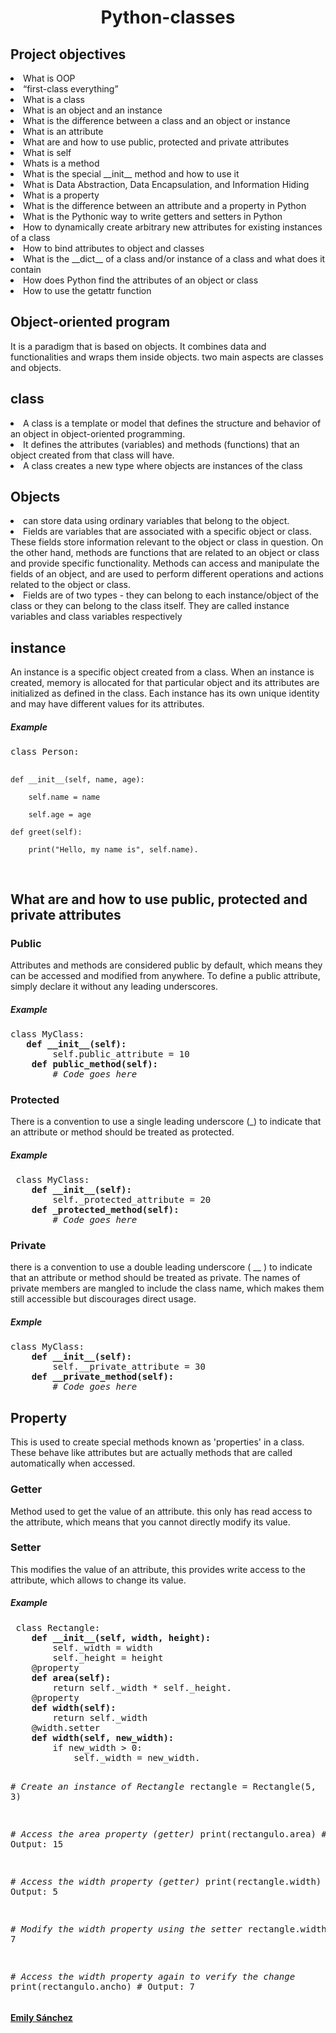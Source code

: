 <h1 align = "center">Python-classes</h1>

<h2>Project objectives</h2>

<li>What is OOP</li>

<li>“first-class everything”</li>

<li>What is a class</li>

<li>What is an object and an instance</li>

<li>What is the difference between a class and an object or instance</li>

<li>What is an attribute</li>

<li>What are and how to use public, protected and private attributes</li>

<li>What is self</li>

<li>Whats is a method</li>

<li>What is the special __init__ method and how to use it</li>

<li>What is Data Abstraction, Data Encapsulation, and Information Hiding</li>

<li>What is a property</li>

<li>What is the difference between an attribute and a property in Python</li>

<li>What is the Pythonic way to write getters and setters in Python</li>

<li>How to dynamically create arbitrary new attributes for existing instances of a class</li>

<li>How to bind attributes to object and classes</li>

<li>What is the __dict__ of a class and/or instance of a class and what does it contain</li>

<li>How does Python find the attributes of an object or class</li>

<li>How to use the getattr function</li>

<h2>Object-oriented program</h2>

It is a paradigm that is based on objects. It combines data and functionalities and wraps them inside objects.
two main aspects are classes and objects. 

<h2>class</h2>

<li>A class is a template or model that defines the structure and behavior of an object in object-oriented programming.</li>

<li>It defines the attributes (variables) and methods (functions) that an object created from that class will have.</li>
<li>A class creates a new type where objects are instances of the class</li>

<h2>Objects</h2>
<li>can store data using ordinary variables that belong to the object.</li>

<li>Fields are variables that are associated with a specific object or class. These fields store information relevant to the object or class in question. On the other hand, methods are functions that are related to an object or class and provide specific functionality. Methods can access and manipulate the fields of an object, and are used to perform different operations and actions related to the object or class.</li>
<li>Fields are of two types - they can belong to each instance/object of the class or they can belong to the class itself. They are called instance variables and class variables respectively</li>

<h2>instance</h2>
An instance is a specific object created from a class. When an instance is created, memory is allocated for that particular object and its attributes are initialized as defined in the class. Each instance has its own unique identity and may have different values for its attributes.
<h5>Example</h5>
<pre>
class Person:

    def __init__(self, name, age):

        self.name = name

        self.age = age

    def greet(self):

        print("Hello, my name is", self.name).
</pre>

<h2>What are and how to use public, protected and private attributes</h2>

<h3>Public</h3>
Attributes and methods are considered public by default, which means they can be accessed and modified from anywhere.
To define a public attribute, simply declare it without any leading underscores.

<h5>Example</h5>
<pre>
class MyClass:
   <b>def __init__(self):</b>
        self.public_attribute = 10
    <b>def public_method(self):</b>
        <i># Code goes here</i>
</pre>
 
 <h3>Protected</h3>
 There is a convention to use a single leading underscore (_) to indicate that an attribute or method should be treated as protected. 
 
<h5>Example</h5>
<pre>
 class MyClass:
    <b>def __init__(self):</b>
        self._protected_attribute = 20
    <b>def _protected_method(self):</b>
        <i># Code goes here</i>
</pre>

<h3>Private</h3>
there is a convention to use a double leading underscore ( __ ) to indicate that an attribute or method should be treated as private.
The names of private members are mangled to include the class name, which makes them still accessible but discourages direct usage.

<h5>Exmple</h5>
<pre>
class MyClass:
    <b>def __init__(self):</b>
        self.__private_attribute = 30
    <b>def __private_method(self):</b>
        <i># Code goes here</i>
</pre>
<h2>Property</h2>
<p>This is used to create special methods known as 'properties' in a class. These behave like attributes but are actually methods that are called automatically when accessed.</p>

<h3>Getter</h3>

<p>Method used to get the value of an attribute. this only has read access to the attribute, which means that you cannot directly modify its value.</p>

<h3>Setter</h3>

<p>This modifies the value of an attribute, this provides write access to the attribute, which allows to change its value.</p>

<h5>Example</h5>
<pre>
 class Rectangle:
    <b>def __init__(self, width, height):</b>
        self._width = width
        self._height = height
    @property
    <b>def area(self):</b>
        return self._width * self._height.
    @property
    <b>def width(self):</b>
        return self._width
    @width.setter
    <b>def width(self, new_width):</b>
        if new_width > 0:
            self._width = new_width.

<i># Create an instance of Rectangle</i>
rectangle = Rectangle(5, 3)

<i># Access the area property (getter)</i>
print(rectangulo.area) # Output: 15

<i># Access the width property (getter)</i>
print(rectangle.width) # Output: 5

<i># Modify the width property using the setter</i>
rectangle.width = 7

<i># Access the width property again to verify the change</i>
print(rectangulo.ancho) # Output: 7
</pre>

<h4><a href="https://github.com/20Emi"target="_blank">Emily Sánchez</a></h4>
